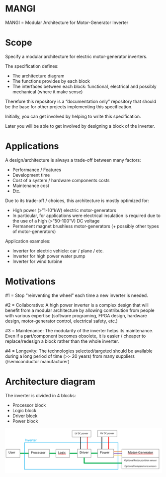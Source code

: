# MANGI

MANGI = Modular Architecture for Motor-Generator Inverter

# Scope
Specify a modular architecture for electric motor-generator inverters.

The specification defines:
-	The architecture diagram
-	The functions provides by each block
-	The interfaces between each block: functional, electrical and possibly mechanical (where it make sense)

Therefore this repository is a “documentation only” repository that should be the base for other projects implementing this specification.

Initially, you can get involved by helping to write this specification.

Later you will be able to get involved by designing a block of the inverter. 


# Applications
A design/architecture is always a trade-off between many factors:
-	Performance / Features
-	Development time
-	Cost of a system / hardware components costs
-	Maintenance cost
-	Etc.

Due to its trade-off / choices, this architecture is mostly optimized for:
- High power (>”1-10”kW) electric motor-generators
- In particular, for applications were electrical insulation is required due to the use of a high (>”50-100”V) DC voltage
- Permanent magnet brushless motor-generators (+ possibly other types of motor-generators)

Application examples:
- Inverter for electric vehicle: car / plane / etc.
- Inverter for high power water pump
- Inverter for wind turbine

#	Motivations

#1 = Stop “reinventing the wheel” each time a new inverter is needed.

#2 = Collaborative:     A high power inverter is a complex design that will benefit from a modular architecture by allowing contribution from people with various expertise (software programing, FPGA design, hardware design, motor-generator control, electrical safety, etc.)

#3 = Maintenance:   The modularity of the inverter helps its maintenance. Even if a part/component becomes obsolete, it is easier / cheaper to replace/redesign a block rather than the whole inverter.

#4 = Longevity:     The technologies selected/targeted should be available during a long period of time (>> 20 years) from many suppliers (/semiconductor manufacturer)


#	Architecture diagram
The inverter is divided in 4 blocks:
- Processor block
- Logic block
- Driver block
- Power block

 <img src="images/architecture_top.png">




